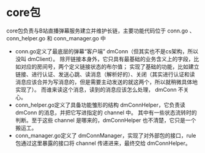# core包

core包负责与B站直播弹幕服务建立并维护长链，主要功能代码位于 conn.go 、 conn_helper.go 和 conn_manager.go 中

- conn.go定义了最底层的弹幕“客户端” dmConn（但其实也不是cs架构，所以没叫 dmClient）。
除开链接本身外，它只具有最基础的业务含义上的字段，比如对应的房间号，两个定义链接状态的布尔值；
实现了基础的功能，比如建立链接、进行认证、发送心跳、读消息（解析好的）、关闭（其实进行认证和读消息应该合并为写消息的，但是需要主动发送的就这两个，所以就稍微具体地实现了）。
而谁来读这个消息，读到的消息应该怎么处理， dmConn 不关心。
- conn_helper.go定义了具备功能雏形的结构 dmConnHelper，它负责读 dmConn 的消息，并把它写进指定的 channel 中。
其中有一些状态流转时的判断。至于这些 channel 是哪来的，dmConnHelper 也不清楚，它只是一个搬运工。
- conn_manager.go定义了 dmConnManager，实现了对外部包的接口，rule包通过这里暴露的接口将 channel 传递进来，最终交给 dmConnHelper。